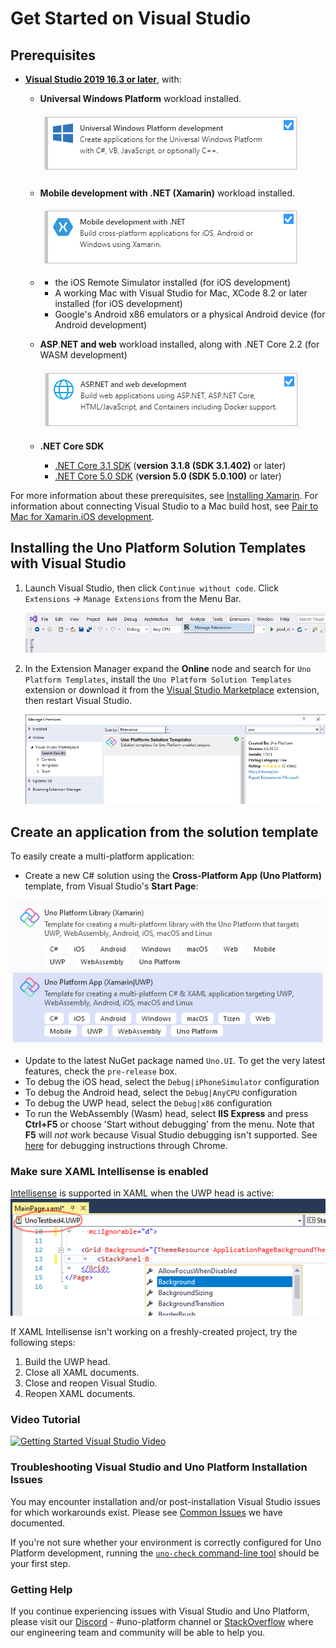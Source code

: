 # Get Started on Visual Studio

## Prerequisites

* [**Visual Studio 2019 16.3 or later**](https://visualstudio.microsoft.com/), with:
  * **Universal Windows Platform** workload installed.

    ![visual-studio-installer-uwp](Assets/quick-start/vs-install-uwp.png)

  * **Mobile development with .NET (Xamarin)** workload installed.

    ![visual-studio-installer-xamarin](Assets/quick-start/vs-install-xamarin.png)

  *
    * the iOS Remote Simulator installed (for iOS development)
    * A working Mac with Visual Studio for Mac, XCode 8.2 or later installed (for iOS development)
    * Google's Android x86 emulators or a physical Android device (for Android development)

  * **ASP**.**NET and web** workload installed, along with .NET Core 2.2 (for WASM development)

    ![visual-studio-installer-web](Assets/quick-start/vs-install-web.png)
  * **.NET Core SDK**
    * [.NET Core 3.1 SDK](https://dotnet.microsoft.com/download/dotnet-core/3.1) (**version 3.1.8 (SDK 3.1.402)** or later)
    * [.NET Core 5.0 SDK](https://dotnet.microsoft.com/download/dotnet-core/5.0) (**version 5.0 (SDK 5.0.100)** or later)

For more information about these prerequisites, see [Installing Xamarin](https://docs.microsoft.com/en-us/xamarin/get-started/installation/). For information about connecting Visual Studio to a Mac build host, see [Pair to Mac for Xamarin.iOS development](https://docs.microsoft.com/en-us/xamarin/ios/get-started/installation/windows/connecting-to-mac/).

## Installing the Uno Platform Solution Templates with Visual Studio

1. Launch Visual Studio, then click `Continue without code`. Click `Extensions` -> `Manage Extensions` from the Menu Bar.

    ![](Assets/tutorial01/manage-extensions.png)

2. In the Extension Manager expand the **Online** node and search for `Uno Platform Templates`, install the <code>Uno Platform Solution Templates</code> extension or download it from the [Visual Studio Marketplace](https://marketplace.visualstudio.com/items?itemName=nventivecorp.uno-platform-addin) extension, then restart Visual Studio.

    ![](Assets/tutorial01/uno-extensions.PNG)

## Create an application from the solution template

To easily create a multi-platform application:

* Create a new C# solution using the **Cross-Platform App (Uno Platform)** template, from Visual Studio's **Start Page**:

![new project](Assets/quick-start/vsix-new-project.png)

* Update to the latest NuGet package named `Uno.UI`. To get the very latest features, check the `pre-release` box.
* To debug the iOS head, select the `Debug|iPhoneSimulator` configuration
* To debug the Android head, select the `Debug|AnyCPU` configuration
* To debug the UWP head, select the `Debug|x86` configuration
* To run the WebAssembly (Wasm) head, select **IIS Express** and press **Ctrl+F5** or choose 'Start without debugging' from the menu. Note that **F5** will *not* work because Visual Studio debugging isn't supported. See [here](debugging-wasm.md) for debugging instructions through Chrome.

### Make sure XAML Intellisense is enabled

[Intellisense](https://docs.microsoft.com/en-us/visualstudio/ide/using-intellisense) is supported in XAML when the UWP head is active:
![xaml-intellisense](Assets/quick-start/xaml-intellisense.png)

If XAML Intellisense isn't working on a freshly-created project, try the following steps:

1. Build the UWP head.
2. Close all XAML documents.
3. Close and reopen Visual Studio.
4. Reopen XAML documents.

### Video Tutorial

[![Getting Started Visual Studio Video](Assets/vs-cover.JPG)](http://www.youtube.com/watch?v=hQcKsoxaAHo "")

### Troubleshooting Visual Studio and Uno Platform Installation Issues

You may encounter  installation and/or post-installation Visual Studio issues for which workarounds exist. Please see [Common Issues](https://platform.uno/docs/articles/get-started-wizard.html) we have documented.

If you're not sure whether your environment is correctly configured for Uno Platform development, running the [`uno-check` command-line tool](uno-check.md) should be your first step.

### Getting Help

If you continue experiencing issues with Visual Studio and Uno Platform, please visit our [Discord](https://www.platform.uno/discord) - #uno-platform channel or [StackOverflow](https://stackoverflow.com/questions/tagged/uno-platform) where our engineering team and community will be able to help you.
